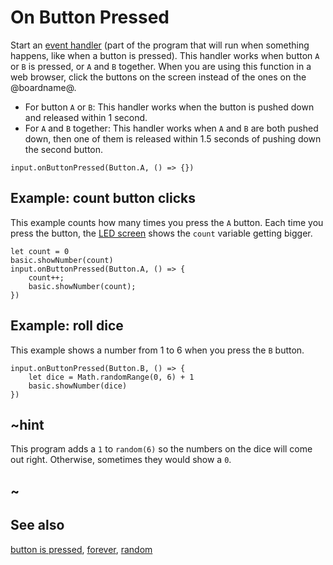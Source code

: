 # On Button Pressed

Start an [event handler](/reference/event-handler) (part of the program that will run when something happens, like when a button is pressed). This handler works when button `A` or `B` is pressed, or `A` and `B` together. When you are using this function in a web browser, click the buttons on the screen instead of the ones on the @boardname@.

* For button `A` or `B`: This handler works when the button is pushed down and released within 1 second.
* For `A` and `B` together: This handler works when `A` and `B` are both pushed down, then one of them is released within 1.5 seconds of pushing down the second button.

```sig
input.onButtonPressed(Button.A, () => {})
```

## Example: count button clicks

This example counts how many times you press the `A` button. Each time you press the button, the [LED screen](/device/screen) shows the `count` variable getting bigger.

```blocks
let count = 0
basic.showNumber(count)
input.onButtonPressed(Button.A, () => {
    count++;
    basic.showNumber(count);
})
```

## Example: roll dice

This example shows a number from 1 to 6 when you press the `B` button.

```blocks
input.onButtonPressed(Button.B, () => {
    let dice = Math.randomRange(0, 6) + 1
    basic.showNumber(dice)
})
```

## ~hint

This program adds a `1` to `random(6)` so the numbers on the dice will come out right. Otherwise, sometimes they would show a `0`.

## ~

## See also

[button is pressed](/reference/input/button-is-pressed), [forever](/reference/basic/forever), [random](/blocks/math)